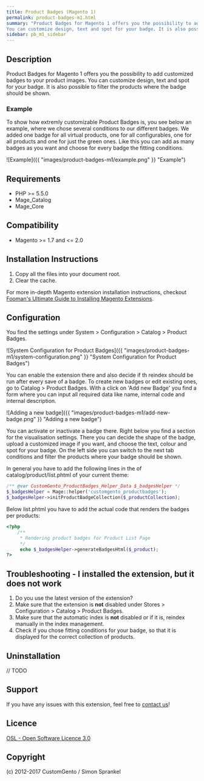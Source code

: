 ```yaml
---
title: Product Badges (Magento 1)
permalink: product-badges-m1.html
summary: "Product Badges for Magento 1 offers you the possibility to add customized badges to your product images. 
You can customize design, text and spot for your badge. It is also possible to filter the products where the badge should be shown."
sidebar: pb_m1_sidebar
---
```


## Description
Product Badges for Magento 1 offers you the possibility to add customized badges to your product images. 
You can customize design, text and spot for your badge. 
It is also possible to filter the products where the badge should be shown.

### Example
To show how extremly customizable Product Badges is, you see below an example, where we chose several conditions to our
different badges. We added one badge for all virtual products, one for all configurables, one for all products and one for 
just the green ones.
Like this you can add as many badges as you want and choose for every badge the fitting conditions.

![Example]({{ "images/product-badges-m1/example.png" }} "Example")


## Requirements
- PHP >= 5.5.0
- Mage_Catalog
- Mage_Core

## Compatibility
- Magento >= 1.7 and <= 2.0

## Installation Instructions
1. Copy all the files into your document root.
2. Clear the cache.

For more in-depth Magento extension installation instructions, checkout [Fooman's Ultimate Guide to Installing Magento Extensions](https://store.fooman.co.nz/media/custom/upload/TheUltimateGuidetoInstallingMagentoExtensions.pdf).

## Configuration
You find the settings under System > Configuration > Catalog > Product Badges.

![System Configuration for Product Badges]({{ "images/product-badges-m1/system-configuration.png" }} "System Configuration for Product Badges")

You can enable the extension there and also decide if th reindex should be run after every save of a badge.
To create new badges or edit existing ones, go to Catalog > Product Badges.
With a click on 'Add new Badge' you find a form where you can input all required data like name, internal code and internal description.

![Adding a new badge]({{ "images/product-badges-m1/add-new-badge.png" }} "Adding a new badge")

You can activate or inactivate a badge there. Right below you find a section for the visualisation settings.
There you can decide the shape of the badge, upload a customized image if you want, and choose the text, colour and spot for your badge.
On the left side you can switch to the next tab conditions and filter the products where your badge should be shown.

In general you have to add the following lines in the of catalog/product/list.phtml of your current theme:
```php
/** @var CustomGento_ProductBadges_Helper_Data $_badgesHelper */
$_badgesHelper = Mage::helper('customgento_productbadges');
$_badgesHelper->initProductBadgeCollection($_productCollection);
```

Below list.phtml you have to add the actual code that renders the badges per products:
```php
<?php
    /**
     * Rendering product badges for Product List Page
     */
     echo $_badgesHelper->generateBadgesHtml($_product);
?>
```


## Troubleshooting - I installed the extension, but it does not work

1. Do you use the latest version of the extension?
2. Make sure that the extension is **not**  disabled under Stores > Configuration > Catalog > Product Badges.
3. Make sure that the automatic index is **not** disabled or if it is, reindex manually in the index management.
4. Check if you chose fitting conditions for your badge, so that it is displayed for the correct collection of products.

## Uninstallation
// TODO

## Support
If you have any issues with this extension, feel free to [contact us](http://customgento.com/)!

## Licence
[OSL - Open Software Licence 3.0](https://opensource.org/licenses/osl-3.0.php)

## Copyright
(c) 2012-2017 CustomGento / Simon Sprankel
